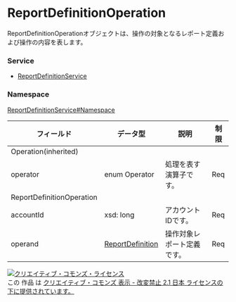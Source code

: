 # ReportDefinitionOperation
ReportDefinitionOperationオブジェクトは、操作の対象となるレポート定義および操作の内容を表します。
### Service
+ [ReportDefinitionService](../../services/ReportDefinitionService.md)

### Namespace
[ReportDefinitionService#Namespace](../../services/ReportDefinitionService.md#namespace)

| フィールド | データ型 | 説明 | 制限 |
|---|---|---|---|
| Operation(inherited)||||
| operator| <span>enum</span><span> </span><span>Operator</span>| 処理を表す演算子です。| Req |
| ReportDefinitionOperation||||
| accountId| xsd: long| アカウントIDです。| Req |
| operand| <a href="./ReportDefinition.md"><span>ReportDefinition</span></a>| 操作対象レポート定義です。| Req |

<a rel="license" href="http://creativecommons.org/licenses/by-nd/2.1/jp/"><img alt="クリエイティブ・コモンズ・ライセンス" style="border-width:0" src="https://i.creativecommons.org/l/by-nd/2.1/jp/88x31.png" /></a><br />この 作品 は <a rel="license" href="http://creativecommons.org/licenses/by-nd/2.1/jp/">クリエイティブ・コモンズ 表示 - 改変禁止 2.1 日本 ライセンスの下に提供されています。</a>
